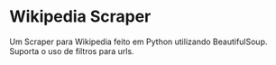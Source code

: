 # Wikipedia Scraper
Um Scraper para Wikipedia feito em Python utilizando BeautifulSoup. <br>
Suporta o uso de filtros para urls.
